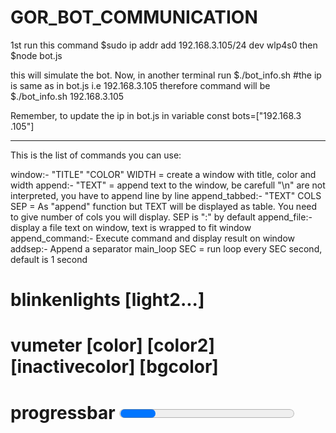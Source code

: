 # GOR_BOT_COMMUNICATION

1st run this command
$sudo ip addr add 192.168.3.105/24 dev wlp4s0
then 
$node bot.js

this will simulate the bot.
Now, in another terminal run
$./bot_info.sh <ip of the bot> 
#the ip is same as in bot.js i.e 192.168.3.105
therefore command will be
$./bot_info.sh 192.168.3.105

Remember, to update the ip in bot.js in variable const bots=["192.168.3
.105"]

----------------------------------------------------------
This is the list of commands you can use:

window:- "TITLE" "COLOR" WIDTH = create a window with title, color and width
append:- "TEXT" = append text to the window, be carefull "\n" are not interpreted, you have to append line by line
append_tabbed:- "TEXT" COLS SEP = As "append" function but TEXT will be displayed as table. You need to give number of cols you will display. SEP is ":" by default
append_file:- display a file text on window, text is wrapped to fit window
append_command:- Execute command and display result on window
addsep:- Append a separator
main_loop SEC = run loop every SEC second, default is 1 second


#   blinkenlights <text> <color> <color2> <incolor> <bgcolor> <light1> [light2...]

#   vumeter <text> <width> <value> <max> [color] [color2] [inactivecolor] [bgcolor]

#   progressbar <length> <progress> <max> [color] [bgcolor]
